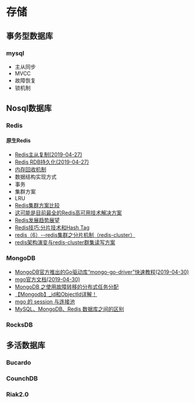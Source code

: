 # 存储

## 事务型数据库

### mysql

- 主从同步
- MVCC
- 故障恢复
- 锁机制

## Nosql数据库

### Redis

#### 原生Redis

- [Redis主从复制(2019-04-27)](Redis/Redis主从复制.md)
- [Redis RDB持久化(2019-04-27)](Redis/RedisRDB持久化.md)
- [内存回收机制](Redis/内存回收机制.md)
- 数据结构实现方式
- 事务
- 集群方案
- LRU
- [Redis集群方案比较](https://my.oschina.net/xiaominmin/blog/1618740)
- [这可能是目前最全的Redis高可用技术解决方案](Redis/Redis高可用技术解决方案.md)
- [Redis发展趋势展望](Redis/Redis发展趋势展望.md)
- [Redis技巧:分片技术和Hash Tag](https://www.jianshu.com/p/c441b882c1c6)
- [redis（6）--redis集群之分片机制（redis-cluster）](https://www.cnblogs.com/flgb/p/10810269.html)
- [redis架构演变与redis-cluster群集读写方案](https://my.oschina.net/u/2600078/blog/1923696)

### MongoDB

- [MongoDB官方推出的Go驱动库“mongo-go-driver”快速教程(2019-04-30)](MongoDB的Go驱动库.md)
- [mgo官方文档(2019-04-30)](https://godoc.org/gopkg.in/mgo.v2)
- [MongoDB 之使用故障转移的分布式任务分配](MongoDB/MongoDB之使用故障转移的分布式任务分配.md)
- [【Mongodb】_id和ObjectId详解！](https://blog.csdn.net/after_you/article/details/66971680)
- [mgo 的 session 与连接池](https://www.cnblogs.com/logo-fox/p/7016017.html)
- [MySQL、MongoDB、Redis 数据库之间的区别](MongoDB/MySQLMongoDBRedis数据库之间的区别.md)

### RocksDB

## 多活数据库

### Bucardo

### CounchDB

### Riak2.0
